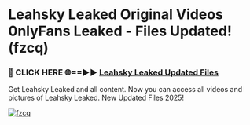 # Leahsky Leaked Original Videos 0nlyFans Leaked - Files Updated! (fzcq)

<h3>🔴 CLICK HERE 🌐==►► <a href="https://best4dudes.click/HH4t6V" rel="nofollow">Leahsky Leaked Updated Files</a></h3>

Get Leahsky Leaked and all content. Now you can access all videos and pictures of Leahsky Leaked. New Updated Files 2025!

[![fzcq](https://github.com/user-attachments/assets/8c521d6e-e6e3-4a75-9320-d58ab9d79d5b)](https://best4dudes.click/HH4t6V)
